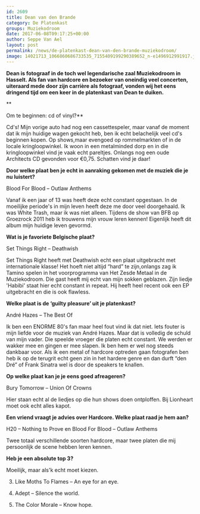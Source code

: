 ```yaml
---
id: 2609
title: Dean van den Brande 
category: De Platenkast
groups: Muziekodroom
date: 2017-06-08T09:17:25+00:00
author: Seppe Van Ael
layout: post
permalink: /news/de-platenkast-dean-van-den-brande-muziekodroom/
image: 14021713_1066860686733535_7155409199290389652_n-e1496912991917.jpg
---
```

**Dean is fotograaf in de toch wel legendarische zaal Muziekodroom in Hasselt. Als fan van hardcore en bezoeker van oneindig veel concerten, uiteraard mede door zijn carrière als fotograaf, vonden wij het eens dringend tijd om een keer in de platenkast van Dean te duiken.**

**
  
Om te beginnen: cd of vinyl?**
  
Cd's! Mijn vorige auto had nog een cassettespeler, maar vanaf de moment dat ik mijn huidige wagen gekocht heb, ben ik echt belachelijk veel cd's beginnen kopen. Op shows,maar evengoed op rommelmarkten of in de locale kringloopwinkel. Ik woon in een metalminded dorp en in die kringloopwinkel vind je vaak echt pareltjes. Onlangs nog een oude Architects CD gevonden voor €0,75. Schatten vind je daar!

**Door welke plaat ben je echt in aanraking gekomen met de muziek die je nu luistert?**

Blood For Blood – Outlaw Anthems

Vanaf ik een jaar of 13 was heeft deze echt constant opgestaan. In de moeilijke periode's in mijn leven heeft deze me door veel doorgehaald. Ik was White Trash, maar ik was niet alleen. Tijdens de show van BFB op Groezrock 2011 heb ik trouwens mijn vrouw leren kennen! Eigenlijk heeft dit album mijn huidige leven gevormd.

**Wat is je favoriete Belgische plaat?**

Set Things Right – Deathwish

Set Things Right heeft met Deathwish echt een plaat uitgebracht met internationale klasse! Het hoeft niet altijd &#8220;hard&#8221; te zijn,onlangs zag ik Tamino spelen in het voorprogramma van Het Zesde Metaal in de Muziekodroom. Die gast heeft mij echt van mijn sokken geblazen. Zijn liedje 'Habibi' staat hier echt constant in repeat. Hij heeft heel recent ook een EP uitgebracht en die is ook flawless.

**Welke plaat is de ‘guilty pleasure’ uit je platenkast?**

André Hazes – The Best Of

Ik ben een ENORME 80's fan maar heel fout vind ik dat niet. Iets fouter is mijn liefde voor de muziek van André Hazes. Maar dat is volledig de schuld van mijn vader. Die speelde vroeger die platen echt constant. We werden er wakker mee en gingen er mee slapen. Ik ben hem er wel nog steeds dankbaar voor. Als ik een metal of hardcore optreden gaan fotografen ben heb ik op de terugrit echt geen zin in het hardere genre en dan durft &#8220;den Dré&#8221; of Frank Sinatra wel is door de speakers te knallen.

**Op welke plaat kan je je eens goed afreageren?**

Bury Tomorrow – Union Of Crowns

Hier staan echt al de liedjes op die hun shows doen ontploffen. Bij Lionheart moet ook echt alles kapot.

**Een vriend vraagt je advies over Hardcore. Welke plaat raad je hem aan?**

H20 – Nothing to Prove en Blood For Blood – Outlaw Anthems

Twee totaal verschillende soorten hardcore, maar twee platen die mij persoonlijk de scene hebben leren kennen.

**Heb je een absolute top 3?**

Moeilijk, maar als'k echt moet kiezen.
  
3. Like Moths To Flames – An eye for an eye.
  
2. Adept – Silence the world.

1. The Color Morale – Know hope.